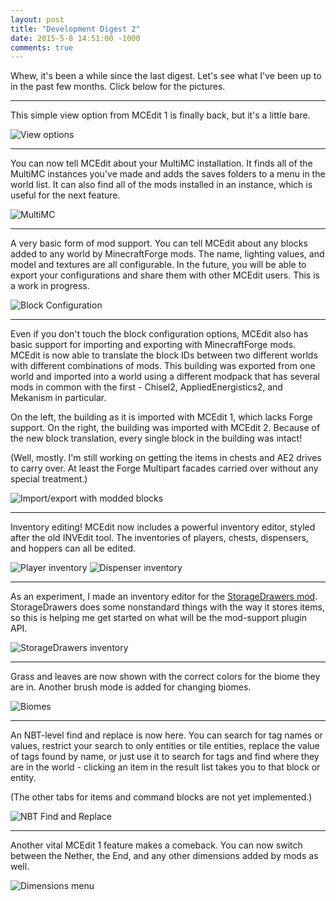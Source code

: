 ```yaml
---
layout: post
title: "Development Digest 2"
date: 2015-5-8 14:51:00 -1000
comments: true
---
```


Whew, it's been a while since the last digest. Let's see what I've been up to in the past few months. Click below for the pictures.

<!-- more -->

----

This simple view option from MCEdit 1 is finally back, but it's a little bare.

<img src="/images/screenshots/dev2/itsback.png" alt="View options" class="img-thumbnail">

----

You can now tell MCEdit about your MultiMC installation. It finds all of the 
MultiMC instances you've made and adds the saves folders to a menu in the world list.
It can also find all of the mods installed in an instance, which is useful
for the next feature.

<img src="/images/screenshots/dev2/MMC.png" alt="MultiMC" class="img-thumbnail">

----

A very basic form of mod support. You can tell MCEdit about any blocks added
to any world by MinecraftForge mods. The name, lighting values, and model and
textures are all configurable. In the future, you will be able to export
your configurations and share them with other MCEdit users. This is a work
in progress.

<img src="/images/screenshots/dev2/block_config.png" alt="Block Configuration" class="img-thumbnail">

----

Even if you don't touch the block configuration options, MCEdit also has basic 
support for importing and exporting with MinecraftForge mods. MCEdit is now
able to translate the block IDs between two different worlds with different
combinations of mods. This building was exported from one world and imported
into a world using a different modpack that has several mods in common with
the first - Chisel2, AppliedEnergistics2, and Mekanism in particular.

On the left, the building as it is imported with MCEdit 1, which lacks Forge
support. On the right, the building was imported with MCEdit 2. Because
of the new block translation, every single block in the building was intact!

(Well, mostly. I'm still working on getting the items in chests and AE2 drives to carry over.
At least the Forge Multipart facades carried over without any special treatment.)

<img src="/images/screenshots/dev2/modimport.png" alt="Import/export with modded blocks" class="img-thumbnail">

----

Inventory editing! MCEdit now includes a powerful inventory editor, styled
after the old INVEdit tool. The inventories of players, chests, dispensers, 
and hoppers can all be edited. 

<img src="/images/screenshots/dev2/player_invedit.png" alt="Player inventory" class="img-thumbnail">

<img src="/images/screenshots/dev2/dispenser_invedit.png" alt="Dispenser inventory" class="img-thumbnail">

----

As an experiment, I made an inventory editor for the 
[StorageDrawers mod](http://www.minecraftforum.net/forums/mapping-and-modding/minecraft-mods/2198533-storage-drawers-v1-3-9-updated-apr-16-15).
StorageDrawers does some nonstandard things with the way it stores items, 
so this is helping me get started on what will be the mod-support plugin API.

<img src="/images/screenshots/dev2/drawers_invedit.png" alt="StorageDrawers inventory" class="img-thumbnail">

----

Grass and leaves are now shown with the correct colors for the biome they
are in. Another brush mode is added for changing biomes.

<img src="/images/screenshots/dev2/biome.jpg" alt="Biomes" class="img-thumbnail">

----

An NBT-level find and replace is now here. You can search for tag names or
values, restrict your search to only entities or tile entities, replace the
value of tags found by name, or just use it to search for tags and find 
where they are in the world - clicking an item in the result list takes you
to that block or entity. 

(The other tabs for items and command blocks are not yet implemented.)

<img src="/images/screenshots/dev2/find_replace.png" alt="NBT Find and Replace" class="img-thumbnail">

----

Another vital MCEdit 1 feature makes a comeback. You can now switch between
the Nether, the End, and any other dimensions added by mods as well.

<img src="/images/screenshots/dev2/choosy.png" alt="Dimensions menu" class="img-thumbnail">
